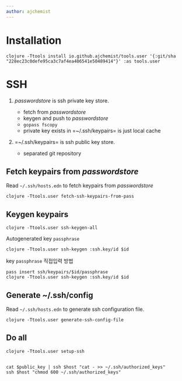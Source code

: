 ```yaml
---
author: ajchemist
---
```



# Installation


``` shell
clojure -Ttools install io.github.ajchemist/tools.user '{:git/sha "228ec23c0defe95ca3c7af4ea406541e50489414"}' :as tools.user
```


# SSH


1. *passwordstore* is ssh private key store.
   - fetch from *passwordstore*
   - keygen and push to *passwordstore*
   - `gopass fscopy`
   - private key exists in =~/.ssh/keypairs= is just local cache


2. =~/.ssh/keypairs= is ssh public key store.
   - separated git repository


## Fetch keypairs from *passwordstore*


Read `~/.ssh/hosts.edn` to fetch keypairs from *passwordstore*


``` shell
clojure -Ttools.user fetch-ssh-keypairs-from-pass
```


## Keygen keypairs


``` shell
clojure -Ttools.user ssh-keygen-all
```


Autogenerated key `passphrase`


``` shell
clojure -Ttools.user ssh-keygen :ssh.key/id $id
```


key `passphrase` 직접입력 방법


``` shell
pass insert ssh/keypairs/$id/passphrase
clojure -Ttools.user ssh-keygen :ssh.key/id $id
```



## Generate ~/.ssh/config


Read `~/.ssh/hosts.edn` to generate ssh configuration file.


``` shell
clojure -Ttools.user generate-ssh-config-file
```


## Do all


``` shell
clojure -Ttools.user setup-ssh
```


##


``` shell
cat $public_key | ssh $host "cat - >> ~/.ssh/authorized_keys"
ssh $host "chmod 600 ~/.ssh/authorized_keys"
```
